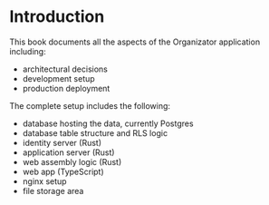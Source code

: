 # Introduction

This book documents all the aspects of the Organizator application 
including:
- architectural decisions
- development setup
- production deployment

The complete setup includes the following:

- database hosting the data, currently Postgres
- database table structure and RLS logic
- identity server (Rust)
- application server (Rust)
- web assembly logic (Rust)
- web app (TypeScript)
- nginx setup
- file storage area